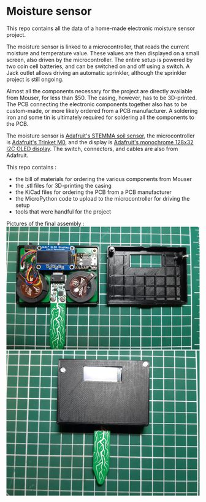 # Moisture sensor
This repo contains all the data of a home-made electronic moisture sensor project.

The moisture sensor is linked to a microcontroller, that reads the current
moisture and temperature value. These values are then displayed on a small
screen, also driven by the microcontroller. The entire setup is powered by
two coin cell batteries, and can be switched on and off using a switch. A Jack
outlet allows driving an automatic sprinkler, although the sprinkler project is still ongoing.

Almost all the components necessary for the project are directly available from 
Mouser, for less than $50. The casing, however, has to be 3D-printed. The PCB
connecting the electronic components together also has to be custom-made, or 
more likely ordered from a PCB manufacturer. A soldering iron and some tin is
ultimately required for soldering all the components to the PCB.

The moisture sensor is [Adafruit's STEMMA soil sensor](https://www.adafruit.com/product/4026),
the microcontroller is [Adafruit's Trinket M0](https://www.adafruit.com/product/3500),
and the display is [Adafruit's monochrome 128x32 I2C OLED display](https://www.adafruit.com/product/931).
The switch, connectors, and cables are also from Adafruit.

This repo contains :
- the bill of materials for ordering the various components from Mouser
- the .stl files for 3D-printing the casing
- the KiCad files for ordering the PCB from a PCB manufacturer
- the MicroPython code to upload to the microcontroller for driving the setup
- tools that were handful for the project

Pictures of the final assembly :
![Lid opened](pictures/lid_opened.jpg)
![Lid closed](pictures/lid_closed.jpg)

